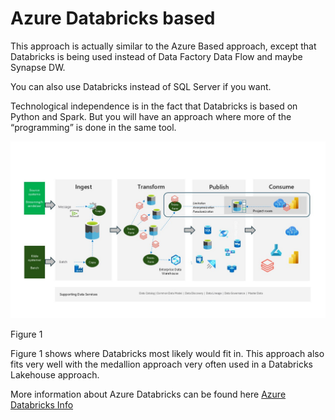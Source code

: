# Azure Databricks based

This approach is actually similar to the Azure Based approach, except that Databricks is being used instead of Data Factory Data Flow and maybe Synapse DW.

You can also use Databricks instead of SQL Server if you want.

Technological independence is in the fact that Databricks is based on Python and Spark. But you will have an approach where more of the “programming” is done in the same tool.

![figure1](../../images/english/Slide11.JPG)

Figure 1

Figure 1 shows where Databricks most likely would fit in. This approach also fits very well with the medallion approach very often used in a Databricks Lakehouse approach.

More information about Azure Databricks can be found here [Azure Databricks Info](https://azure.microsoft.com/en-us/products/databricks)